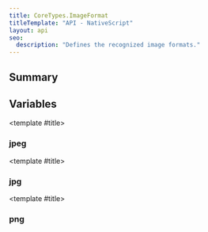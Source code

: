 ```yaml
---
title: CoreTypes.ImageFormat
titleTemplate: "API - NativeScript"
layout: api
seo:
  description: "Defines the recognized image formats."
---
```


<!-- This page is auto generated, do not edit manually. -->
<!-- Run "yarn generate:api-docs" to regenerate -->

<script setup lang="ts">
  import { provide } from "vue";
  import API_DATA from "./CoreTypes-ImageFormat.data.json";
  
  provide('API_DATA', API_DATA);
</script>

<APIRefHierarchy v-once />

<APIRefComment commentBase64="eyJibG9ja1RhZ3MiOltdLCJtb2RpZmllclRhZ3MiOnt9LCJzdW1tYXJ5IjpbeyJraW5kIjoidGV4dCIsInRleHQiOiJEZWZpbmVzIHRoZSByZWNvZ25pemVkIGltYWdlIGZvcm1hdHMuIn1dfQ==" v-once />

## <Heading ignore>Summary</Heading>

<APIRefSummary v-once />

## Variables

<div class="isConst">

<APIRef for="2687" v-once>

<template #title>

### jpeg

</template>

</APIRef>

</div>

<div class="isConst">

<APIRef for="2688" v-once>

<template #title>

### jpg

</template>

</APIRef>

</div>

<div class="isConst">

<APIRef for="2686" v-once>

<template #title>

### png

</template>

</APIRef>

</div>
